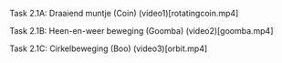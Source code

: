 Task 2.1A: Draaiend muntje (Coin)
(video1)[rotatingcoin.mp4]

Task 2.1B: Heen-en-weer beweging (Goomba)
(video2)[goomba.mp4]

Task 2.1C: Cirkelbeweging (Boo)
(video3)[orbit.mp4]